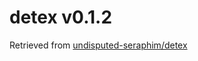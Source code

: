# detex v0.1.2
Retrieved from [undisputed-seraphim/detex](https://github.com/undisputed-seraphim/detex/tree/v0.1.2)
